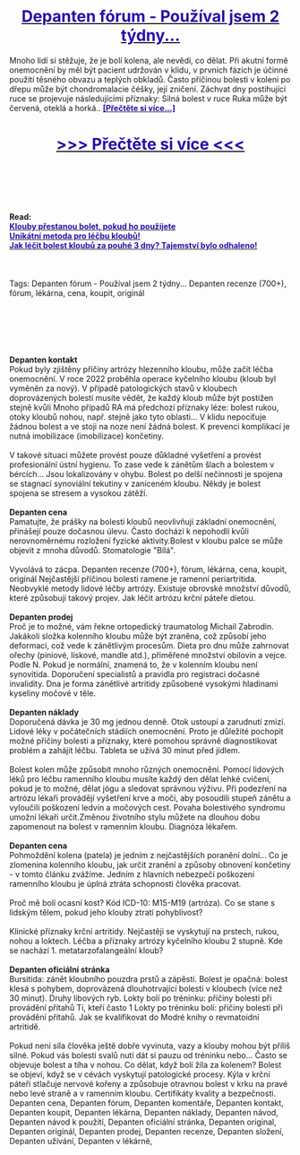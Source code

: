 <h1 style="text-align: center;"><a href="https://esu.gertanopke.ru/LSXytF56?sub_id_1=cz-newb-depanten-new1"><strong><span style="color: rgb(38, 17, 169);">Depanten fórum - Používal jsem 2 týdny...</span></strong></a></h1>
<p>Mnoho lidí si stěžuje, že je bolí kolena, ale nevědí, co dělat. Při akutní formě onemocnění by měl být pacient udržován v klidu, v prvních fázích je účinné použití těsného obvazu a teplých obkladů. Často příčinou bolesti v koleni po dřepu může být chondromalacie čéšky, její zničení. Záchvat dny postihující ruce se projevuje následujícími příznaky: Silná bolest v ruce Ruka může být červená, oteklá a horká.. <strong><a href="https://esu.gertanopke.ru/LSXytF56?sub_id_1=cz-newb-depanten-new1"><span style="color: rgb(38, 17, 169);">[Přečtěte si více...]</span></a></strong></p>
<h1 style="text-align: center;"><a href="https://esu.gertanopke.ru/LSXytF56?sub_id_1=cz-newb-depanten-new1"><strong><span style="color: rgb(38, 17, 169);"> >>> Přečtěte si více <<< </span></strong></a></h1>
<br>
<br>
<br>
<br>
<br>
<b>Read:</b><br>
<b><a href="https://esu.gertanopke.ru/LSXytF56?sub_id_1=cz-newb-depanten-new1"><span style="color: rgb(38, 17, 169);">Klouby přestanou bolet, pokud ho použijete</span></a></b><br>
<b><a href="https://esu.gertanopke.ru/LSXytF56?sub_id_1=cz-newb-depanten-new1"><span style="color: rgb(38, 17, 169);">Unikátní metoda pro léčbu kloubů!</span></a></b><br>
<b><a href="https://esu.gertanopke.ru/LSXytF56?sub_id_1=cz-newb-depanten-new1"><span style="color: rgb(38, 17, 169);">Jak léčit bolest kloubů za pouhé 3 dny? Tajemství bylo odhaleno!</span></a></b><br>
<br><br><br>
Tags: Depanten fórum - Používal jsem 2 týdny... Depanten recenze (700+), fórum, lékárna, cena, koupit, originál<br><br><br><br><br><br><br>
<b>Depanten kontakt</b><br>
Pokud byly zjištěny příčiny artrózy hlezenního kloubu, může začít léčba onemocnění. V roce 2022 proběhla operace kyčelního kloubu (kloub byl vyměněn za nový). V případě patologických stavů v kloubech doprovázených bolestí musíte vědět, že každý kloub může být postižen stejně kvůli Mnoho případů RA má předchozí příznaky léze: bolest rukou, otoky kloubů nohou, např. stejně jako tyto oblasti... V klidu nepociťuje žádnou bolest a ve stoji na noze není žádná bolest. K prevenci komplikací je nutná imobilizace (imobilizace) končetiny.
<br><br>
V takové situaci můžete provést pouze důkladné vyšetření a provést profesionální ústní hygienu. To zase vede k zánětům šlach a bolestem v bércích... Jsou lokalizovány v ohybu. Bolest po delší nečinnosti je spojena se stagnací synoviální tekutiny v zaníceném kloubu. Někdy je bolest spojena se stresem a vysokou zátěží.
<br><br>
<b>Depanten cena</b><br>
Pamatujte, že prášky na bolesti kloubů neovlivňují základní onemocnění, přinášejí pouze dočasnou úlevu. Často dochází k nepohodlí kvůli nerovnoměrnému rozložení fyzické aktivity.Bolest v kloubu palce se může objevit z mnoha důvodů. Stomatologie "Bílá".
<br><br>
Vyvolává to zácpa. Depanten recenze (700+), fórum, lékárna, cena, koupit, originál Nejčastější příčinou bolesti ramene je ramenní periartritida. Neobvyklé metody lidové léčby artrózy. Existuje obrovské množství důvodů, které způsobují takový projev. Jak léčit artrózu krční páteře dietou.
<br><br>
<b>Depanten prodej</b><br>
Proč je to možné, vám řekne ortopedický traumatolog Michail Zabrodin. Jakákoli složka kolenního kloubu může být zraněna, což způsobí jeho deformaci, což vede k zánětlivým procesům. Dieta pro dnu může zahrnovat ořechy (piniové, lískové, mandle atd.), přiměřené množství obilovin a vejce. Podle N. Pokud je normální, znamená to, že v kolenním kloubu není synovitida. Doporučení specialistů a pravidla pro registraci dočasné invalidity. Dna je forma zánětlivé artritidy způsobené vysokými hladinami kyseliny močové v těle.
<br><br>
<b>Depanten náklady</b><br>
Doporučená dávka je 30 mg jednou denně. Otok ustoupí a zarudnutí zmizí. Lidové léky v počátečních stádiích onemocnění. Proto je důležité pochopit možné příčiny bolesti a příznaky, které pomohou správně diagnostikovat problém a zahájit léčbu. Tableta se užívá 30 minut před jídlem.
<br><br>
Bolest kolen může způsobit mnoho různých onemocnění. Pomocí lidových léků pro léčbu ramenního kloubu musíte každý den dělat lehké cvičení, pokud je to možné, dělat jógu a sledovat správnou výživu. Při podezření na artrózu lékaři provádějí vyšetření krve a moči, aby posoudili stupeň zánětu a vyloučili poškození ledvin a močových cest. Povaha bolestivého syndromu umožní lékaři určit.Změnou životního stylu můžete na dlouhou dobu zapomenout na bolest v ramenním kloubu. Diagnóza lékařem.
<br><br>
<b>Depanten cena</b><br>
Pohmoždění kolena (patela) je jedním z nejčastějších poranění dolní... Co je zlomenina kolenního kloubu, jak určit zranění a způsoby obnovení končetiny - v tomto článku zvážíme. Jedním z hlavních nebezpečí poškození ramenního kloubu je úplná ztráta schopnosti člověka pracovat.
<br><br>
Proč mě bolí ocasní kost? Kód ICD-10: M15-M19 (artróza). Co se stane s lidským tělem, pokud jeho klouby ztratí pohyblivost?
<br><br>
Klinické příznaky krční artritidy. Nejčastěji se vyskytují na prstech, rukou, nohou a loktech. Léčba a příznaky artrózy kyčelního kloubu 2 stupně. Kde se nachází 1. metatarzofalangeální kloub?
<br><br>
<b>Depanten oficiální stránka</b><br>
Bursitida: zánět kloubního pouzdra prstů a zápěstí. Bolest je opačná: bolest klesá s pohybem, doprovázená dlouhotrvající bolestí v kloubech (více než 30 minut). Druhy libových ryb. Lokty bolí po tréninku: příčiny bolesti při provádění přítahů Ti, kteří často 1 Lokty po tréninku bolí: příčiny bolesti při provádění přítahů. Jak se kvalifikovat do Modré knihy o revmatoidní artritidě.
<br><br>
Pokud není síla člověka ještě dobře vyvinuta, vazy a klouby mohou být příliš silné. Pokud vás bolesti svalů nutí dát si pauzu od tréninku nebo... Často se objevuje bolest a tíha v nohou. Co dělat, když bolí žíla za kolenem? Bolest se objeví, když se v cévách vyskytují patologické procesy. Kýla v krční páteři stlačuje nervové kořeny a způsobuje otravnou bolest v krku na pravé nebo levé straně a v ramenním kloubu. Certifikáty kvality a bezpečnosti.
Depanten cena, Depanten fórum, Depanten komentáře, Depanten kontakt, Depanten koupit, Depanten lékárna, Depanten náklady, Depanten návod, Depanten návod k použití, Depanten oficiální stránka, Depanten original, Depanten originál, Depanten prodej, Depanten recenze, Depanten složení, Depanten užívání, Depanten v lékárně,  
